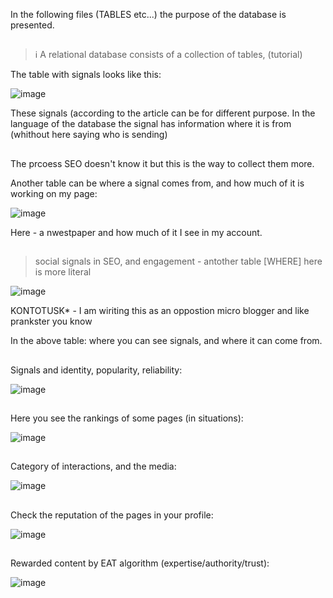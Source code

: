 In the following files (TABLES etc...) the purpose of the database is presented.

##
> ℹ️ A relational database consists of a collection of tables, (tutorial)

The table with signals looks like this:

![image](https://github.com/jacekturek/RELATIONAL_SIG_DATABASE/assets/62720909/e7fe7324-008a-4584-ac83-9533c507dd0e)

These signals (according to the article can be for different purpose.
In the language of the database the signal has information where it is from (whithout here saying who is sending)

##

The prcoess SEO doesn't know it but this is the way to collect them more.

Another table can be where a signal comes from, and how much of it is working on my page:

![image](https://github.com/jacekturek/RELATIONAL_SIG_DATABASE/assets/62720909/ad4bdd26-8292-4994-bb00-12f5e5677dac)


Here - a nwestpaper and how much of it I see in my account.

##

> social signals in SEO, and engagement - antother table
> [WHERE] here is more literal

![image](https://github.com/jacekturek/RELATIONAL_SIG_DATABASE/assets/62720909/905fe13e-8970-4c9b-9553-6d83561e6610)

KONTOTUSK* - I am wiriting this as an oppostion micro blogger and like prankster you know

In the above table: where you can see signals, and where it can come from.

##

Signals and identity, popularity, reliability:

![image](https://github.com/jacekturek/RELATIONAL_SIG_DATABASE/assets/62720909/29449eea-1aad-4654-959b-388a8b3a7a01)


##

Here you see the rankings of some pages (in situations):

![image](https://github.com/jacekturek/RELATIONAL_SIG_DATABASE/assets/62720909/6907751b-60a4-4692-872d-34e5181729a0)

##

Category of interactions, and the media:

![image](https://github.com/jacekturek/RELATIONAL_SIG_DATABASE/assets/62720909/2b2b3b72-fd1e-4562-adb3-9c8f5ce9c4a0)

##

Check the reputation of the pages in your profile:

![image](https://github.com/jacekturek/RELATIONAL_SIG_DATABASE/assets/62720909/b83a716c-cd53-41eb-93e3-9e4b53944fa8)

##

Rewarded content by EAT algorithm (expertise/authority/trust):

![image](https://github.com/jacekturek/RELATIONAL_SIG_DATABASE/assets/62720909/42e9b389-54b7-4e60-8548-d64bb513bea9)
